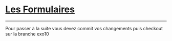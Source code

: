 # [Les Formulaires]()


---

Pour passer à la suite vous devez commit vos changements puis checkout sur la branche exo10








